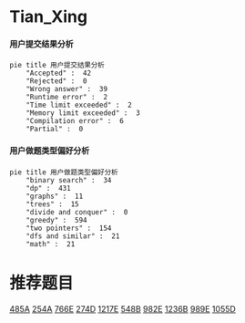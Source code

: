 # Tian_Xing

<!-- tabs:start -->



#### **用户提交结果分析**

```mermaid
pie title 用户提交结果分析
    "Accepted" :  42
    "Rejected" :  0
    "Wrong answer" :  39
    "Runtime error" :  2
    "Time limit exceeded" :  2
    "Memory limit exceeded" :  3
    "Compilation error" :  6
    "Partial" :  0
```

#### **用户做题类型偏好分析**

```mermaid
pie title 用户做题类型偏好分析
    "binary search" :  34
    "dp" :  431
    "graphs" :  11
    "trees" :  15
    "divide and conquer" :  0
    "greedy" :  594
    "two pointers" :  154
    "dfs and similar" :  21
    "math" :  21
```



<!-- tabs:end -->
# 推荐题目
[485A](https://codeforces.com/contest/485/problem/A)
[254A](https://codeforces.com/contest/254/problem/A)
[766E](https://codeforces.com/contest/766/problem/E)
[274D](https://codeforces.com/contest/274/problem/D)
[1217E](https://codeforces.com/contest/1217/problem/E)
[548B](https://codeforces.com/contest/548/problem/B)
[982E](https://codeforces.com/contest/982/problem/E)
[1236B](https://codeforces.com/contest/1236/problem/B)
[989E](https://codeforces.com/contest/989/problem/E)
[1055D](https://codeforces.com/contest/1055/problem/D)
